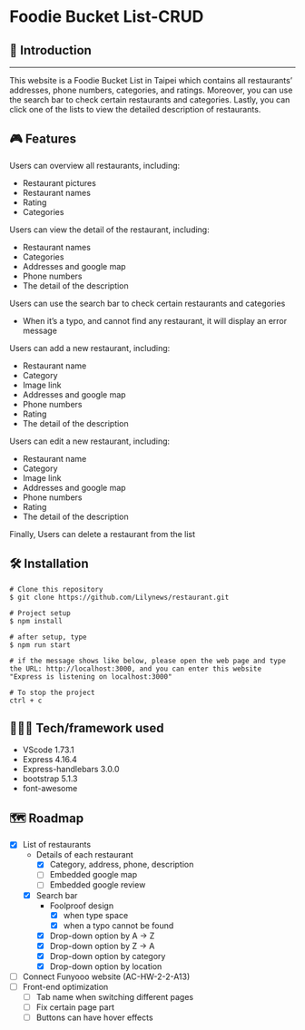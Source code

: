 # Foodie Bucket List-CRUD

## 📖 Introduction
****

This website is a Foodie Bucket List in Taipei which contains all restaurants’ addresses, phone numbers, categories, and ratings. Moreover, you can use the search bar to check certain restaurants and categories. Lastly, you can click one of the lists to view the detailed description of restaurants.

## 🎮 Features
Users can overview all restaurants, including:

- Restaurant pictures
- Restaurant names
- Rating
- Categories

Users can view the detail of the restaurant, including:

- Restaurant names
- Categories
- Addresses and google map
- Phone numbers
- The detail of the description

Users can use the search bar to check certain restaurants and categories

- When it’s a typo, and cannot find any restaurant, it will display an error message

Users can add a new restaurant, including:

- Restaurant name
- Category
- Image link
- Addresses and google map
- Phone numbers
- Rating
- The detail of the description

Users can edit a new restaurant, including:

- Restaurant name
- Category
- Image link
- Addresses and google map
- Phone numbers
- Rating
- The detail of the description

Finally, Users can delete a restaurant from the list

## 🛠️ Installation

```
# Clone this repository
$ git clone https://github.com/Lilynews/restaurant.git

# Project setup
$ npm install

# after setup, type
$ npm run start

# if the message shows like below, please open the web page and type the URL: http://localhost:3000, and you can enter this website
"Express is listening on localhost:3000"

# To stop the project
ctrl + c
```

## 👩🏻‍💻 Tech/framework used
- VScode 1.73.1
- Express 4.16.4
- Express-handlebars 3.0.0
- bootstrap 5.1.3
- font-awesome

## 🗺️ Roadmap
- [x]  List of restaurants
    - Details of each restaurant
        - [x]  Category, address, phone, description
        - [ ]  Embedded google map
        - [ ]  Embedded google review
    - [x]  Search bar
        - Foolproof design
            - [x]  when type space
            - [x]  when a typo cannot be found
        - [x]  Drop-down option by A → Z
        - [x]  Drop-down option by Z → A
        - [x]  Drop-down option by category
        - [x]  Drop-down option by location
- [ ]  Connect Funyooo website (AC-HW-2-2-A13)
- [ ]  Front-end optimization
    - [ ]  Tab name when switching different pages
    - [ ]  Fix certain page part
    - [ ]  Buttons can have hover effects